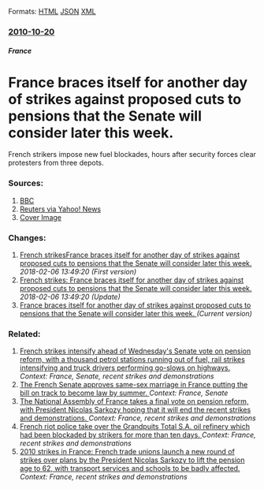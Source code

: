 
Formats: [HTML](/news/2010/10/20/france-braces-itself-for-another-day-of-strikes-against-proposed-cuts-to-pensions-that-the-senate-will-consider-later-this-week.html)  [JSON](/news/2010/10/20/france-braces-itself-for-another-day-of-strikes-against-proposed-cuts-to-pensions-that-the-senate-will-consider-later-this-week.json)  [XML](/news/2010/10/20/france-braces-itself-for-another-day-of-strikes-against-proposed-cuts-to-pensions-that-the-senate-will-consider-later-this-week.xml)  

### [2010-10-20](/news/2010/10/20/index.md)

##### France
# France braces itself for another day of strikes against proposed cuts to pensions that the Senate will consider later this week. 

French strikers impose new fuel blockades, hours after security forces clear protesters from three depots.


### Sources:

1. [BBC](http://www.bbc.co.uk/news/world-europe-11580492)
2. [Reuters via Yahoo! News](https://news.yahoo.com/s/nm/20101020/ts_nm/us_france_pensions)
2. [Cover Image](http://www.bbc.co.uk/news/special/2015/newsspec_10857/bbc_news_logo.png?cb=1)

### Changes:

1. [French strikesFrance braces itself for another day of strikes against proposed cuts to pensions that the Senate will consider later this week. ](/news/2010/10/20/french-strikespfrance-braces-itself-for-another-day-of-strikes-against-proposed-cuts-to-pensions-that-the-senate-will-consider-later-this-we.md) _2018-02-06 13:49:20 (First version)_
2. [French strikes: France braces itself for another day of strikes against proposed cuts to pensions that the Senate will consider later this week. ](/news/2010/10/20/french-strikes-france-braces-itself-for-another-day-of-strikes-against-proposed-cuts-to-pensions-that-the-senate-will-consider-later-this-w.md) _2018-02-06 13:49:20 (Update)_
2. [France braces itself for another day of strikes against proposed cuts to pensions that the Senate will consider later this week. ](/news/2010/10/20/france-braces-itself-for-another-day-of-strikes-against-proposed-cuts-to-pensions-that-the-senate-will-consider-later-this-week.md) _(Current version)_

### Related:

1. [French strikes intensify ahead of Wednesday's Senate vote on pension reform, with a thousand petrol stations running out of fuel, rail strikes intensifying and truck drivers performing go-slows on highways. ](/news/2010/10/18/french-strikes-intensify-ahead-of-wednesday-s-senate-vote-on-pension-reform-with-a-thousand-petrol-stations-running-out-of-fuel-rail-strik.md) _Context: France, Senate, recent strikes and demonstrations_
2. [The French Senate approves same-sex marriage in France putting the bill on track to become law by summer. ](/news/2013/04/12/the-french-senate-approves-same-sex-marriage-in-france-putting-the-bill-on-track-to-become-law-by-summer.md) _Context: France, Senate_
3. [The National Assembly of France takes a final vote on pension reform, with President Nicolas Sarkozy hoping that it will end the recent strikes and demonstrations. ](/news/2010/10/27/the-national-assembly-of-france-takes-a-final-vote-on-pension-reform-with-president-nicolas-sarkozy-hoping-that-it-will-end-the-recent-stri.md) _Context: France, recent strikes and demonstrations_
4. [French riot police take over the Grandpuits Total S.A. oil refinery which had been blockaded by strikers for more than ten days. ](/news/2010/10/22/french-riot-police-take-over-the-grandpuits-total-s-a-oil-refinery-which-had-been-blockaded-by-strikers-for-more-than-ten-days.md) _Context: France, recent strikes and demonstrations_
5. [2010 strikes in France: French trade unions launch a new round of strikes over plans by the President Nicolas Sarkozy to lift the pension age to 62, with transport services and schools to be badly affected. ](/news/2010/09/23/2010-strikes-in-france-french-trade-unions-launch-a-new-round-of-strikes-over-plans-by-the-president-nicolas-sarkozy-to-lift-the-pension-ag.md) _Context: France, recent strikes and demonstrations_

